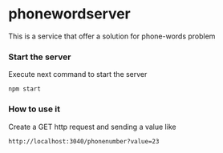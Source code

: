 # phonewordserver
This is a service that offer a solution for phone-words problem

### Start the server

Execute next command to start the server
```
npm start
```

### How to use it

Create a GET http request and sending a value like
```
http://localhost:3040/phonenumber?value=23
```
